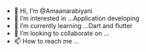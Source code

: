 - 👋 Hi, I’m @Amaanarabiyani
- 👀 I’m interested in ...Application developing
- 🌱 I’m currently learning ...Dart and flutter
- 💞️ I’m looking to collaborate on ...
- 📫 How to reach me ...

<!---
Amaanarabiyani/Amaanarabiyani is a ✨ special ✨ repository because its `README.md` (this file) appears on your GitHub profile.
You can click the Preview link to take a look at your changes.
--->
